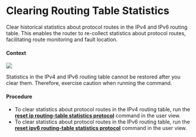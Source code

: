 Clearing Routing Table Statistics
=================================

Clear historical statistics about protocol routes in the IPv4 and IPv6 routing table. This enables the router to re-collect statistics about protocol routes, facilitating route monitoring and fault location.

#### Context

![](../../../../public_sys-resources/notice_3.0-en-us.png) 

Statistics in the IPv4 and IPv6 routing table cannot be restored after you clear them. Therefore, exercise caution when running the command.



#### Procedure

* To clear statistics about protocol routes in the IPv4 routing table, run the [**reset ip routing-table statistics protocol**](cmdqueryname=reset+ip+routing-table+statistics+protocol) command in the user view.
* To clear statistics about protocol routes in the IPv6 routing table, run the [**reset ipv6 routing-table statistics protocol**](cmdqueryname=reset+ipv6+routing-table+statistics+protocol) command in the user view.